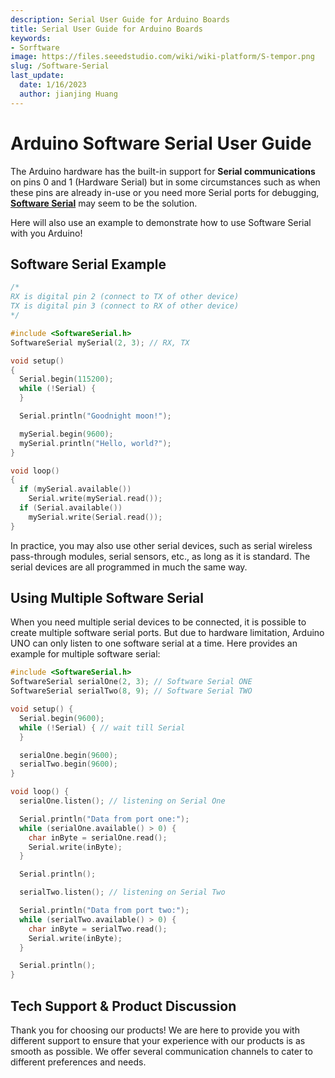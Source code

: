 ```yaml
---
description: Serial User Guide for Arduino Boards
title: Serial User Guide for Arduino Boards
keywords:
- Sorftware
image: https://files.seeedstudio.com/wiki/wiki-platform/S-tempor.png
slug: /Software-Serial
last_update:
  date: 1/16/2023
  author: jianjing Huang
---
```


# Arduino Software Serial User Guide

The Arduino hardware has the built-in support for **Serial communications** on pins 0 and 1 (Hardware Serial) but in some circumstances such as when these pins are already in-use or you need more Serial ports for debugging, [**Software Serial**](https://www.arduino.cc/en/Reference/softwareSerial) may seem to be the solution.

Here will also use an example to demonstrate how to use Software Serial with you Arduino!

## Software Serial Example

```cpp
/*
RX is digital pin 2 (connect to TX of other device)
TX is digital pin 3 (connect to RX of other device)
*/

#include <SoftwareSerial.h>
SoftwareSerial mySerial(2, 3); // RX, TX

void setup()
{
  Serial.begin(115200);
  while (!Serial) {
  }

  Serial.println("Goodnight moon!");

  mySerial.begin(9600);
  mySerial.println("Hello, world?");
}

void loop()
{
  if (mySerial.available())
    Serial.write(mySerial.read());
  if (Serial.available())
    mySerial.write(Serial.read());
}
```

In practice, you may also use other serial devices, such as serial wireless pass-through modules, serial sensors, etc., as long as it is standard. The serial devices are all programmed in much the same way.

## Using Multiple Software Serial

When you need multiple serial devices to be connected, it is possible to create multiple software serial ports. But due to hardware limitation, Arduino UNO can only listen to one software serial at a time. Here provides an example for multiple software serial:

```cpp
#include <SoftwareSerial.h>
SoftwareSerial serialOne(2, 3); // Software Serial ONE
SoftwareSerial serialTwo(8, 9); // Software Serial TWO

void setup() {
  Serial.begin(9600);
  while (!Serial) { // wait till Serial
  }

  serialOne.begin(9600);
  serialTwo.begin(9600);
}

void loop() {
  serialOne.listen(); // listening on Serial One

  Serial.println("Data from port one:");
  while (serialOne.available() > 0) {
    char inByte = serialOne.read();
    Serial.write(inByte);
  }

  Serial.println();

  serialTwo.listen(); // listening on Serial Two

  Serial.println("Data from port two:");
  while (serialTwo.available() > 0) {
    char inByte = serialTwo.read();
    Serial.write(inByte);
  }

  Serial.println();
}
```

## Tech Support & Product Discussion

Thank you for choosing our products! We are here to provide you with different support to ensure that your experience with our products is as smooth as possible. We offer several communication channels to cater to different preferences and needs.

<div class="button_tech_support_container">
<a href="https://forum.seeedstudio.com/" class="button_forum"></a> 
<a href="https://www.seeedstudio.com/contacts" class="button_email"></a>
</div>

<div class="button_tech_support_container">
<a href="https://discord.gg/eWkprNDMU7" class="button_discord"></a> 
<a href="https://github.com/Seeed-Studio/wiki-documents/discussions/69" class="button_discussion"></a>
</div>
